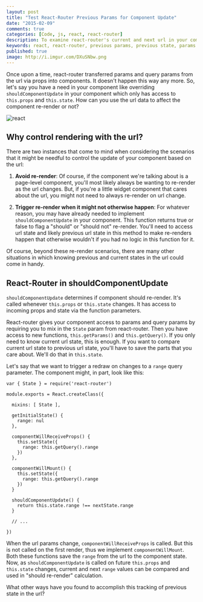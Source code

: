 ```yaml
---
layout: post
title: "Test React-Router Previous Params for Component Update"
date: "2015-02-09"
comments: true
categories: [Code, js, react, react-router]
description: To examine react-router's current and next url in your component, you'll have to store some state.
keywords: react, react-router, previous params, previous state, params
published: true
image: http://i.imgur.com/DXuSNbw.png
---
```


Once upon a time, react-router transferred params and query params from the url via props into components.  It doesn't happen this way any more.  So, let's say you have a need in your component like overriding `shouldComponentUpdate` in your component which only has access to `this.props` and `this.state`.   How can you use the url data to affect the component re-render or not?

![react](http://i.imgur.com/DXuSNbw.png)

<!--more-->

## Why control rendering with the url?

There are two instances that come to mind when considering the scenarios that it might be needful to control the update of your component based on the url:

1. __Avoid re-render__: Of course, if the component we're talking about is a page-level component, you'll most likely always be wanting to re-render as the url changes.  But, if you're a little widget component that cares about the url, you might not need to always re-render on url change.

2. __Trigger re-render when it might not otherwise happen__: For whatever reason, you may have already needed to implement `shouldComponentUpdate` in your component.  This function returns true or false to flag a "should" or "should not" re-render.  You'll need to access url state and likely previous url state in this method to make re-renders happen that otherwise wouldn't if you had no logic in this function for it.

Of course, beyond these re-render scenarios, there are many other situations in which knowing previous and current states in the url could come in handy.

## React-Router in shouldComponentUpdate

`shouldComponentUpdate` determines if component should re-render.  It's called whenever `this.props` or `this.state` changes.  It has access to incoming props and state via the function parameters.

React-router gives your component access to params and query params by requiring you to mix in the `State` param from react-router.  Then you have access to new functions, `this.getParams()` and `this.getQuery()`.  If you only need to know current url state, this is enough.  If you want to compare current url state to previous url state, you'll have to save the parts that you care about.  We'll do that in `this.state`.

Let's say that we want to trigger a redraw on changes to a `range` query parameter.  The component might, in part, look like this:

```
var { State } = require('react-router')

module.exports = React.createClass({

  mixins: [ State ],

  getInitialState() {
    range: nul
  },

  componentWillReceiveProps() {
    this.setState({
      range: this.getQuery().range
    })
  },

  componentWillMount() {
    this.setState({
      range: this.getQuery().range
    })
  }

  shouldComponentUpdate() {
    return this.state.range !== nextState.range
  }

  // ...

})
```

When the url params change, `componentWillReceiveProps` is called.  But this is not called on the first render, thus we implement `componentWillMount`.  Both these functions save the `range` from the url to the component state.  Now, as `shouldComponentUpdate` is called on future `this.props` and `this.state` changes, current and next `range` values can be compared and used in "should re-render" calculation.

What other ways have you found to accomplish this tracking of previous state in the url?
